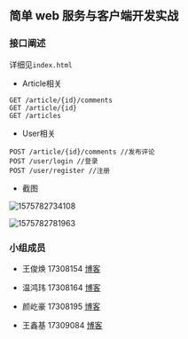 ## 简单 web 服务与客户端开发实战

### 接口阐述

详细见`index.html`

- Article相关

```shell
GET /article/{id}/comments
GET /article/{id} 
GET /articles
```

- User相关

```
POST /article/{id}/comments //发布评论
POST /user/login //登录
POST /user/register //注册
```

- 截图

![1575782734108](F:\软工大三上\服务计算\作业10\API_doc\img\1.png)

![1575782781963](F:\软工大三上\服务计算\作业10\API_doc\img\2.png)

### 小组成员

- 王俊焕 17308154 [博客]()

- 温鸿玮 17308164 [博客]()

- 颜屹豪 17308195 [博客]()

- 王鑫基 17309084 [博客]()





